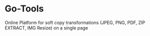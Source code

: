 # Go-Tools
Online Platform for soft copy transformations (JPEG, PNG, PDF, ZIP EXTRACT, IMG Resize) on a single page
